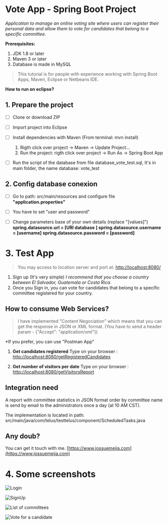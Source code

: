 # Vote App  - Spring Boot Project

*Application to manage an online voting site where users can register their personal data and allow
them to vote for candidates that belong to a specific committee.*


**Prerequisites:** 
   
 1. JDK 1.8 or later 
 2. Maven 3 or later 
 3. Database is made in MySQL

 

> This tutorial is for people with experience working with  Spring Boot Apps, Maven, Eclipse or Netbeans IDE.

**How to run on eclipse?**
## 1. Prepare the project
 - [ ] Clone or download ZIP
 - [ ] Import project into Eclipse
 - [ ] Install dependencies with Maven (From terminal: mvn install)
		 
	 1. Rigth click over project -> Maven -> Update Project...
	 2. Run the project: rigth click over project -> Run As -> Spring Boot App

 - [ ]  Run the script of the database from file database_vote_test.sql,   It's in main folder, the name database: vote_test
## 2. Config database conexion
 - [ ] Go to path: src/main/resources and configure file **"application.properties"**
 - [ ] You have to set  "user and password" 
 - [ ]  Change parameters base of your own details (replace "[values]") 
		      **spring.datasource.url = [URI database ]
				spring.datasource.username = [username]
				spring.datasource.password = [password]**

  
# 3.  Test App

> You may access to location server and port at: [http://localhost:8080/](http://localhost:8080/) 
 1. Sign up (It's very simple)
		*I recommend that you choose a country between El Salvador, Guatemala or Costa Rica.*
 2. Once you Sign in, you can vote for candidates that belong to a specific committee registered for your country.
 

## How to consume Web Services?

> I have implemented "Content Negociation" which means that you can get the response in JSON or XML format. (You have to send a header param - {"Accept": "application/xml"})

*If you prefer, you can use "Postman App"

1. **Get candidates registered**
	Type on your browser : [http://localhost:8080/getRegisteredCandidates](http://localhost:8080/getRegisteredCandidates)

2. **Get number of visitors per date**
	Type on your browser : [http://localhost:8080/getVisitorsReport](http://localhost:8080/getVisitorsReport)

## Integration need

A report with committee statistics in JSON format order by committee name is send by email to the administrators once a day (at 10 AM CST).


The implementation is located in path:  src/main/java/com/telus/testtelus/component/ScheduledTasks.java



## Any doub?

You can get it touch with me.  [https://www.jossuemejia.com](https://www.jossuemejia.com)


# 4.  Some screenshots

![Login](https://photos.google.com/photo/AF1QipN0nJav8sKqocooqYfi9f4WqRFsrjBkNeXJtuch "login")


![SignUp](https://lh3.googleusercontent.com/ECMG1RVvrzJftBdAqaS4h2FV7VEdgnHVcoNX6CzHjI_HbThz5MYZ3-KSlvSgPw301kUz_1bsXx6Hdo5bvE-yo9x9VQffECzuJ2-rf787P-XRmXofEey780ena53n2-LC6POn9VsY1MmpbVez1A0gJN1GD5EKQYZY7gUotGJzu5Ff6FB97UDZnN09jeYCJ4CSKVtww3JoydFxN4IbWFJrAUEp_hjtaszBIQtz7SmwjXcOWrKOEUDDQqvnOygId9tyhK8opFqNVA4PQU6dB7IrNcWMFlSOkrR3Dd9oAfduOPRkK1vRgAtDeWlAhGlkr5qUnHJeb8GRTeBHluYyzBipokwbw0Tuv1uX_JID4zwgWXQrEH6Yw4rUg1EnE1WYXS0WCfN85YFWxQ0AN89VS1B2ug7KZijxoqB2fw3cG3f6VeWHntJvJIWUStx0j2mi62c9dblracwTDmhW0LbTzUhSSAB7XVoIKsA87Q95miq0coST775prjyU_G2xRUM3yLWqy19zQ70Vkf8iptKBbDaP0xbWfE2rmofhS14b2TKgcuNHLENzMJK6R9tvC54YC41i53YEz0BUryfh_yUplHQvfsZZdmX5K4P81EP27XgfTaiL1JtI8Kv-gpw-LrqnsOE_HleuY4gBrlwyLjjWdTdLml-Q9TXfDr5ArAVXDqkgeIDqiPtkxJ253do=w1406-h936-no "SignUp")


![List of committees](https://lh3.googleusercontent.com/8SoJHoziNOZ-K_js-sYW0YPixTdNtMI1esfzFVS-Eg_NLeLhuhbUPGOsoVV4sJfWYGZfFJ0g0v2-77IBriEWpjSQn8_yJxqJkE7KLYlZoLn4cY-GWvJluU-mG03Dz8id9NBmlIYrtADBhlR_HT6JhDaZJhKy_qo_qVt_nzT-molSUaJf0PAu9-imtYLJ7Xx-ItgAymtMUE7izkGgZMjot25IaubPhg8Zt9OO3jvFKT7G73n55qcQRUpDS5UHAU6kGPHhyFj39x9qlNfoKlBsTQ2UZ-alfxunZ_j_H7p7ARfahE1DZkyVQrbEYWNuFxy6jrsrPjFdaN_FQvLQpr8a7VpYnDcgZ3mE2LEmEyxmJFAtM9722CdgiKCDCimAFD59QVOf_hcnb0yayA88v_VsoJouI0IqGNwexr9Iw7Eir22kl435n1RfXQ6MFwJaSDANpvCZuPwjURTt6QmNeN8VjjdfyZqRnvDH9qSck2N7PZ91tN6pok54c8b7s82fvVAfeVYdQiLYuFXnU6pwK3nUlAtrT2MkVtduADOJkqrFXMI_45hZQgYUwStgL0MyyUr4gLq7wDAh1hD6x4pd_x_XcMH6sjnMnTxI_z_q8y5nNULu9tyY53yAF-jtJ0LJgXJctQLdF7MgZNO5R01PwxH4yZnWxKy0Ejf641rsN49I23ruzMB6bL7yEdA=w1403-h803-no "List of committees")


![Vote for a candidate](https://lh3.googleusercontent.com/TmpCmUiVKC0DkvFta9xRmQimKbHRLAFr79gtY0Hi-ffnTsSiS0uLsmY_HOSRf3NYZeESGqvHjazmLa5_e0uy0Fy78uHDSI7k1lza7TxYL9A9oKY90uXVPln2-XQIcJgXk8dQjpUMR03a2spTsUd1AU9ukwa3OcMqQ07WXH1sKrKXDBaWKE7weZcZ7Lm327wu5m01_7jhAFP739Zy3uLer8C3LQ4P8XQt0LRXhdbYXxdrg9JhkRl2MtJjmAo9xhLrC53X5ZmBk1amu2qjl4S5JdElzZDOkBu7cwl2982na7TnxbL9_VXjl7AOl3kRj6oLJmKcOhY366wj_KtbUHqvrZBNk-FW961z8SfXA2c9Hatf1rt2e73BqwKyvmT54W1_hG5R8B6o7Fs1u6daLN5EiotNbH51tFaMuiw67dCluIuk0hmUMW3RzzFP7M_InF5gs6V9JYg7u-Qd6jTK2qGgqKcvtHObiZKhv0D8OC0zjjGQMftxKPyoW_dfwq_ldGFjEBOXAiMw8xNja8JhLjZQu09fpvIdTX4AJSldmq2YR6abIxF017rQeK_42X2bmG7ihCXccH3Qi5IBZf6qj8QH-PtES7Uxp79sy6y5Foq507TGvIfbALIl7eQOYDGDrYxVIXPu-3Tx3hPPd-kJJMlDwBrv3NfPjx77xNO6zjGVI-fP2Q7MjPXtGRA=w1402-h888-no "Vote for a candidate")

